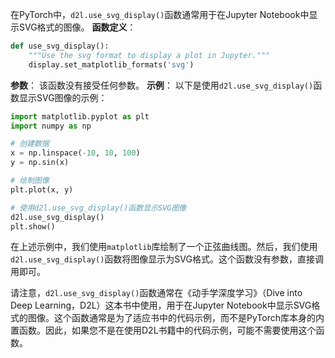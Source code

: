 在PyTorch中，`d2l.use_svg_display()`函数通常用于在Jupyter Notebook中显示SVG格式的图像。
**函数定义**：
```python
def use_svg_display():
    """Use the svg format to display a plot in Jupyter."""
    display.set_matplotlib_formats('svg')
```
**参数**：
该函数没有接受任何参数。
**示例**：
以下是使用`d2l.use_svg_display()`函数显示SVG图像的示例：
```python
import matplotlib.pyplot as plt
import numpy as np

# 创建数据
x = np.linspace(-10, 10, 100)
y = np.sin(x)

# 绘制图像
plt.plot(x, y)

# 使用d2l.use_svg_display()函数显示SVG图像
d2l.use_svg_display()
plt.show()
```

在上述示例中，我们使用`matplotlib`库绘制了一个正弦曲线图。然后，我们使用`d2l.use_svg_display()`函数将图像显示为SVG格式。这个函数没有参数，直接调用即可。

请注意，`d2l.use_svg_display()`函数通常在《动手学深度学习》（Dive into Deep Learning，D2L）这本书中使用，用于在Jupyter Notebook中显示SVG格式的图像。这个函数通常是为了适应书中的代码示例，而不是PyTorch库本身的内置函数。因此，如果您不是在使用D2L书籍中的代码示例，可能不需要使用这个函数。